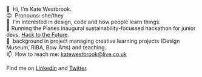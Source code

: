  <br />👋&nbsp; Hi, I’m Kate Westbrook.
  <br />😊&nbsp; Pronouns: she/they
 <br />👀&nbsp; I’m interested in design, code and how people learn things.
 <br />🌳 Running the Planes inaugural sustainability-focussed hackathon for junior devs, <a href="https://www.planes.studio/blog/hack-to-the-future-july-2022">Hack to the Future</a>.
 <br />💪&nbsp; background in project managing creative learning projects (Design Museum, RIBA, Bow Arts) and teaching.
 <br />📫&nbsp; How to reach me: katewestbrook@live.co.uk
<p> Find me on <a href="https://www.linkedin.com/in/katewestbrook/">LinkedIn</a> and <a href="https://twitter.com/codegoggles">Twitter</a>.
</p>
